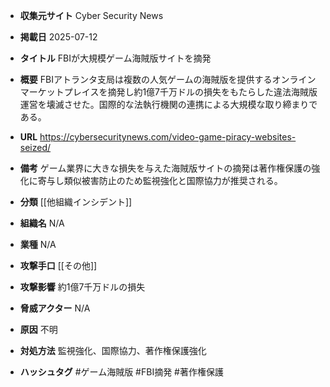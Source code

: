 - **収集元サイト**
Cyber Security News

- **掲載日**
2025-07-12

- **タイトル**
FBIが大規模ゲーム海賊版サイトを摘発

- **概要**
FBIアトランタ支局は複数の人気ゲームの海賊版を提供するオンラインマーケットプレイスを摘発し約1億7千万ドルの損失をもたらした違法海賊版運営を壊滅させた。国際的な法執行機関の連携による大規模な取り締まりである。

- **URL**
https://cybersecuritynews.com/video-game-piracy-websites-seized/

- **備考**
ゲーム業界に大きな損失を与えた海賊版サイトの摘発は著作権保護の強化に寄与し類似被害防止のため監視強化と国際協力が推奨される。

- **分類**
[[他組織インシデント]]

- **組織名**
N/A

- **業種**
N/A

- **攻撃手口**
[[その他]]

- **攻撃影響**
約1億7千万ドルの損失

- **脅威アクター**
N/A

- **原因**
不明

- **対処方法**
監視強化、国際協力、著作権保護強化

- **ハッシュタグ**
#ゲーム海賊版 #FBI摘発 #著作権保護
